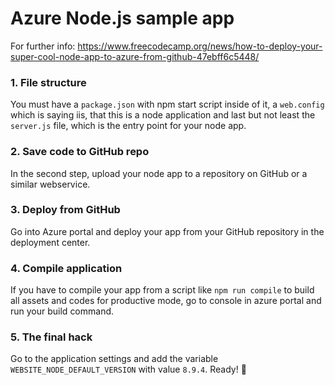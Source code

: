 # Azure Node.js sample app

For further info: <https://www.freecodecamp.org/news/how-to-deploy-your-super-cool-node-app-to-azure-from-github-47ebff6c5448/>

### 1. File structure

You must have a `package.json` with npm start script inside of it, a `web.config` which is saying iis, that this is a node application and last but not least the `server.js` file, which is the entry point for your node app.

### 2. Save code to GitHub repo

In the second step, upload your node app to a repository on GitHub or a similar webservice.

### 3. Deploy from GitHub

Go into Azure portal and deploy your app from your GitHub repository in the deployment center.

### 4. Compile application

If you have to compile your app from a script like `npm run compile` to build all assets and codes for productive mode, go to console in azure portal and run your build command.

### 5. The final hack

Go to the application settings and add the variable `WEBSITE_NODE_DEFAULT_VERSION` with value `8.9.4`. Ready! :rocket: